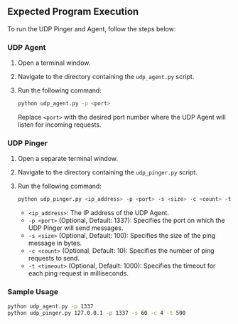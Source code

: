 ## Expected Program Execution

To run the UDP Pinger and Agent, follow the steps below:

### UDP Agent

1. Open a terminal window.
2. Navigate to the directory containing the `udp_agent.py` script.
3. Run the following command:

    ```bash
    python udp_agent.py -p <port>
    ```

   Replace `<port>` with the desired port number where the UDP Agent will listen for incoming requests.

### UDP Pinger

1. Open a separate terminal window.
2. Navigate to the directory containing the `udp_pinger.py` script.
3. Run the following command:

    ```bash
    python udp_pinger.py <ip_address> -p <port> -s <size> -c <count> -t <timeout>
    ```

   - `<ip_address>`: The IP address of the UDP Agent.
   - `-p <port>` (Optional, Default: 1337): Specifies the port on which the UDP Pinger will send messages.
   - `-s <size>` (Optional, Default: 100): Specifies the size of the ping message in bytes.
   - `-c <count>` (Optional, Default: 10): Specifies the number of ping requests to send.
   - `-t <timeout>` (Optional, Default: 1000): Specifies the timeout for each ping request in milliseconds.

### Sample Usage

```bash
python udp_agent.py -p 1337
python udp_pinger.py 127.0.0.1 -p 1337 -s 60 -c 4 -t 500
